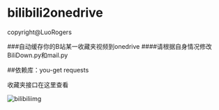 # bilibili2onedrive
copyright@LuoRogers

###自动缓存你的B站某一收藏夹视频到onedrive
####请根据自身情况修改BiliDown.py和mail.py

##依赖库：you-get requests

收藏夹接口在这里查看

![bilibiliimg](https://s1.ax1x.com/2020/07/26/aC0Zp8.png)
